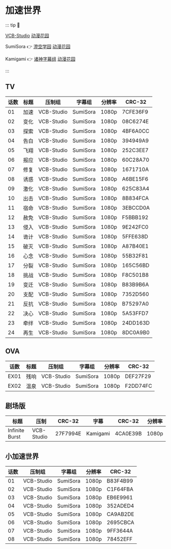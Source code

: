 # 加速世界

::: tip 📌

[VCB-Studio](https://vcb-s.com) [动漫花园](https://share.dmhy.org/topics/list/team_id/581)

SumiSora :point_right: [澄空学园](https://bbs.sumisora.net) [动漫花园](https://share.dmhy.org/topics/list/team_id/58)

Kamigami :point_right: [诸神字幕组](https://subs.kamigami.org) [动漫花园](https://share.dmhy.org/topics/list/team_id/288)

:::

## TV

| 话数 | 标题 | 压制组 | 字幕组 | 分辨率 | CRC-32 |
| --- | --- | --- | --- | --- | --- |
| 01 | 加速 | VCB-Studio | SumiSora | 1080p | 7CFE36F9 |
| 02 | 变化 | VCB-Studio | SumiSora | 1080p | 08C6274E |
| 03 | 探索 | VCB-Studio | SumiSora | 1080p | 4BF6A0CC |
| 04 | 告白 | VCB-Studio | SumiSora | 1080p | 394949A9 |
| 05 | 飞翔 | VCB-Studio | SumiSora | 1080p | 252C3EE7 |
| 06 | 报应 | VCB-Studio | SumiSora | 1080p | 60C28A70 |
| 07 | 修复 | VCB-Studio | SumiSora | 1080p | 1671710A |
| 08 | 诱惑 | VCB-Studio | SumiSora | 1080p | A6BE15F6 |
| 09 | 激化 | VCB-Studio | SumiSora | 1080p | 625C83A4 |
| 10 | 出击 | VCB-Studio | SumiSora | 1080p | 8B834FCA |
| 11 | 宿命 | VCB-Studio | SumiSora | 1080p | 3EBCCD0A |
| 12 | 赦免 | VCB-Studio | SumiSora | 1080p | F5BBB192 |
| 13 | 侵入 | VCB-Studio | SumiSora | 1080p | 9E242FC0 |
| 14 | 诡计 | VCB-Studio | SumiSora | 1080p | 5FFE638D |
| 15 | 破灭 | VCB-Studio | SumiSora | 1080p | A87B40E1 |
| 16 | 心念 | VCB-Studio | SumiSora | 1080p | 55B32F81 |
| 17 | 分裂 | VCB-Studio | SumiSora | 1080p | 165C56BD |
| 18 | 挑战 | VCB-Studio | SumiSora | 1080p | F8C501B8 |
| 19 | 变迁 | VCB-Studio | SumiSora | 1080p | B83B9B6A |
| 20 | 支配 | VCB-Studio | SumiSora | 1080p | 7352D560 |
| 21 | 反抗 | VCB-Studio | SumiSora | 1080p | B75297A0 |
| 22 | 决心 | VCB-Studio | SumiSora | 1080p | 5A53FFD7 |
| 23 | 牵绊 | VCB-Studio | SumiSora | 1080p | 24DD163D |
| 24 | 再生 | VCB-Studio | SumiSora | 1080p | 8DC0A9B0 |

## OVA

| 话数 | 标题 | 压制组 | 字幕组 | 分辨率 | CRC-32 |
| --- | --- | --- | --- | --- | --- |
| EX01 | 残响 | VCB-Studio | SumiSora | 1080p | DEF27F29 |
| EX02 | 温泉 | VCB-Studio | SumiSora | 1080p | F2DD74FC |

## 剧场版

| 标题 | 压制 | CRC-32 | 字幕 | CRC-32 | 分辨率 |
| --- | --- | --- | --- | --- | --- |
| Infinite Burst | VCB-Studio | 27F7994E | Kamigami | 4CA0E39B | 1080p |

## 小加速世界

| 话数 | 压制组 | 字幕组 | 分辨率 | CRC-32 |
| --- | --- | --- | --- | --- |
| 01 | VCB-Studio | SumiSora | 1080p | B83F4B99 |
| 02 | VCB-Studio | SumiSora | 1080p | C1F64FBA |
| 03 | VCB-Studio | SumiSora | 1080p | EB6E9961 |
| 04 | VCB-Studio | SumiSora | 1080p | 352ADED4 |
| 05 | VCB-Studio | SumiSora | 1080p | CA9AB2DE |
| 06 | VCB-Studio | SumiSora | 1080p | 2695CBCA |
| 07 | VCB-Studio | SumiSora | 1080p | 9FF3644A |
| 08 | VCB-Studio | SumiSora | 1080p | 78452EFF |